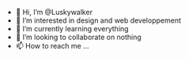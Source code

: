 - 👋 Hi, I’m @Luskywalker
- 👀 I’m interested in design and web developpement
- 🌱 I’m currently learning everything
- 💞️ I’m looking to collaborate on nothing
- 📫 How to reach me ...

<!---
Luskywalker/Luskywalker is a ✨ special ✨ repository because its `README.md` (this file) appears on your GitHub profile.
You can click the Preview link to take a look at your changes.
--->
